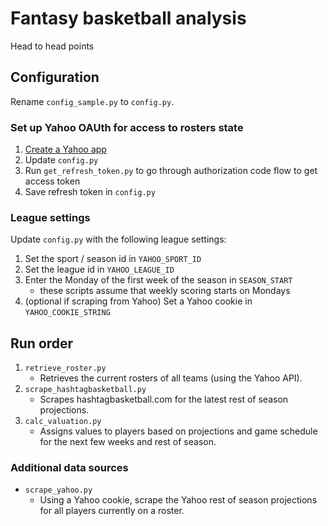 # Fantasy basketball analysis

Head to head points

## Configuration

Rename `config_sample.py` to `config.py`.

### Set up Yahoo OAUth for access to rosters state

1. [Create a Yahoo app](https://developer.yahoo.com/apps/create/)
1. Update `config.py`
1. Run `get_refresh_token.py` to go through authorization code flow to get access token
1. Save refresh token in `config.py`

### League settings

Update `config.py` with the following league settings:

1. Set the sport / season id in `YAHOO_SPORT_ID`
1. Set the league id in `YAHOO_LEAGUE_ID`
1. Enter the Monday of the first week of the season in `SEASON_START`
    * these scripts assume that weekly scoring starts on Mondays
1. (optional if scraping from Yahoo) Set a Yahoo cookie in `YAHOO_COOKIE_STRING`

## Run order

1. `retrieve_roster.py`
    * Retrieves the current rosters of all teams (using the Yahoo API).
1. `scrape_hashtagbasketball.py`
    * Scrapes hashtagbasketball.com for the latest rest of season projections.
1. `calc_valuation.py`
    * Assigns values to players based on projections and game schedule for the next few weeks and rest of season.

### Additional data sources

* `scrape_yahoo.py`
    * Using a Yahoo cookie, scrape the Yahoo rest of season projections for all players currently on a roster.
